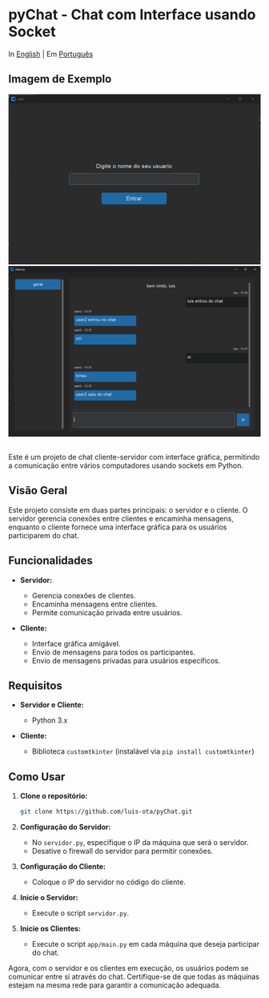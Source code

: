 # pyChat - Chat com Interface usando Socket

In [English](README.md) | Em [Português](README_PTBR.md)

## Imagem de Exemplo

![Logo do Projeto](entrar.png)
![Logo do Projeto](chat.png)

##

Este é um projeto de chat cliente-servidor com interface gráfica, permitindo a comunicação entre vários computadores usando sockets em Python.

## Visão Geral

Este projeto consiste em duas partes principais: o servidor e o cliente. O servidor gerencia conexões entre clientes e encaminha mensagens, enquanto o cliente fornece uma interface gráfica para os usuários participarem do chat.

## Funcionalidades

- **Servidor:**
  - Gerencia conexões de clientes.
  - Encaminha mensagens entre clientes.
  - Permite comunicação privada entre usuários.

- **Cliente:**
  - Interface gráfica amigável.
  - Envio de mensagens para todos os participantes.
  - Envio de mensagens privadas para usuários específicos.

## Requisitos

- **Servidor e Cliente:**
  - Python 3.x

- **Cliente:**
  - Biblioteca `customtkinter` (instalável via `pip install customtkinter`)

## Como Usar

1. **Clone o repositório:**

   ```bash
   git clone https://github.com/luis-ota/pyChat.git

   ```

2. **Configuração do Servidor:**
   - No  `servidor.py`, especifique o IP da máquina que será o servidor.
   - Desative o firewall do servidor para permitir conexões.

3. **Configuração do Cliente:**
   - Coloque o IP do servidor no código do cliente.

4. **Inicie o Servidor:**
   - Execute o script `servidor.py`.

5. **Inicie os Clientes:**
   - Execute o script `app/main.py` em cada máquina que deseja participar do chat.

Agora, com o servidor e os clientes em execução, os usuários podem se comunicar entre si através do chat. Certifique-se de que todas as máquinas estejam na mesma rede para garantir a comunicação adequada.
  
